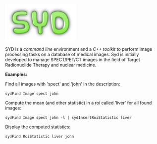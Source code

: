 
![syd](images/logo-syd.png "SYD")


SYD is a *command line* environment and a *C++ toolkit* to perform image processing tasks on a database of medical images. Syd is initially developed to manage SPECT/PET/CT images in the field of Target Radionuclide Therapy and nuclear medicine. 

**Examples:**

Find all images with 'spect' and 'john' in the description:

```
sydFind Image spect john
```

Compute the mean (and other statistic) in a roi called 'liver' for all found images:

```
sydFind Image spect john -l | sydInsertRoiStatistic liver
```

Display the computed statistics:

```
sydFind RoiStatistic liver john
```
